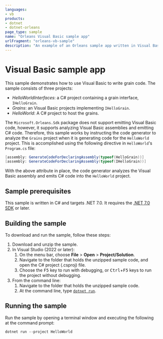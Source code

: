 ```yaml
---
languages:
- vb
products:
- dotnet
- dotnet-orleans
page_type: sample
name: "Orleans Visual Basic sample app"
urlFragment: "orleans-vb-sample"
description: "An example of an Orleans sample app written in Visual Basic."
---
```


# Visual Basic sample app

This sample demonstrates how to use Visual Basic to write grain code. The sample consists of three projects:

* _HelloWorldInterfaces_: a C# project containing a grain interface, `IHelloGrain`.
* _Grains_: an Visual Basic projects implementing `IHelloGrain`.
* _HelloWorld_: A C# project to host the grains.

The `Microsoft.Orleans.Sdk` package does not support emitting Visual Basic code, however, it supports analyzing Visual Basic assemblies and emitting C# code. Therefore, this sample works by instructing the code generator to analyze the `Grains` project when it is generating code for the `HelloWorld` project. This is accomplished using the following directive in `HelloWorld`'s `Program.cs` file:

```csharp
[assembly: GenerateCodeForDeclaringAssembly(typeof(HelloGrain))]
[assembly: GenerateCodeForDeclaringAssembly(typeof(IHelloGrain))]
```

With the above attribute in place, the code generator analyzes the Visual Basic assembly and emits C# code into the `HelloWorld` project.

## Sample prerequisites

This sample is written in C# and targets .NET 7.0. It requires the [.NET 7.0 SDK](https://dotnet.microsoft.com/download/dotnet/7.0) or later.

## Building the sample

To download and run the sample, follow these steps:

1. Download and unzip the sample.
2. In Visual Studio (2022 or later):
    1. On the menu bar, choose **File** > **Open** > **Project/Solution**.
    2. Navigate to the folder that holds the unzipped sample code, and open the C# project (.csproj) file.
    3. Choose the <kbd>F5</kbd> key to run with debugging, or <kbd>Ctrl</kbd>+<kbd>F5</kbd> keys to run the project without debugging.
3. From the command line:
   1. Navigate to the folder that holds the unzipped sample code.
   2. At the command line, type [`dotnet run`](https://docs.microsoft.com/dotnet/core/tools/dotnet-run).

## Running the sample

Run the sample by opening a terminal window and executing the following at the command prompt:

```dotnetcli
dotnet run --project HelloWorld
```
